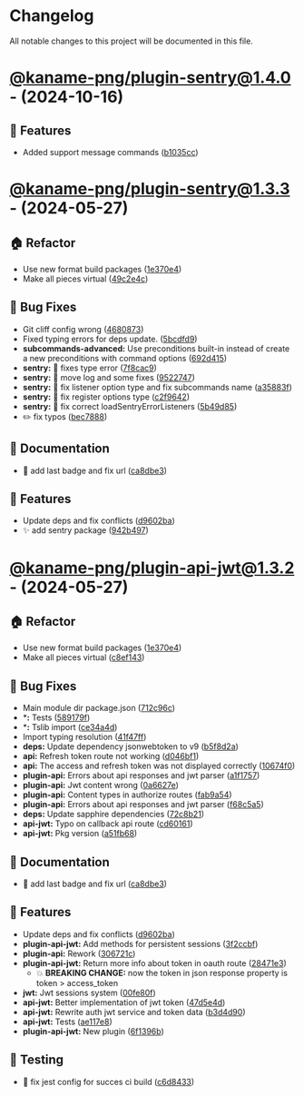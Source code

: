 # Changelog

All notable changes to this project will be documented in this file.

# [@kaname-png/plugin-sentry@1.4.0](https://github.com/sawa-ko/neko-plugins/compare/@kaname-png/plugin-sentry@1.3.3...@kaname-png/plugin-sentry@1.4.0) - (2024-10-16)

## 🚀 Features

- Added support message commands ([b1035cc](https://github.com/sawa-ko/neko-plugins/commit/b1035cc10258f39f5ea3f931f6a9719f01956699))

# [@kaname-png/plugin-sentry@1.3.3](https://github.com/sawa-ko/neko-plugins/tree/@kaname-png/plugin-sentry@1.3.3) - (2024-05-27)

## 🏠 Refactor

- Use new format build packages ([1e370e4](https://github.com/sawa-ko/neko-plugins/commit/1e370e457a2f058db7ec54ab8e4d0537d34ec8cd))
- Make all pieces virtual ([49c2e4c](https://github.com/sawa-ko/neko-plugins/commit/49c2e4cc5b2dcd2604d0dde71fea72f9434c25aa))

## 🐛 Bug Fixes

- Git cliff config wrong ([4680873](https://github.com/sawa-ko/neko-plugins/commit/46808731486c786b38d4238be6fe5fcee9f1728f))
- Fixed typing errors for deps update. ([5bcdfd9](https://github.com/sawa-ko/neko-plugins/commit/5bcdfd9155a57c481a97f73a79797e15df085e1f))
- **subcommands-advanced:** Use preconditions built-in instead of create a new preconditions with command options ([692d415](https://github.com/sawa-ko/neko-plugins/commit/692d415eada9333ac564459443105e77a17178d2))
- **sentry:** :bug: fixes type error ([7f8cac9](https://github.com/sawa-ko/neko-plugins/commit/7f8cac93376cffca94a240b84e59eea8822a7328))
- **sentry:** 🐛 move log and some fixes ([9522747](https://github.com/sawa-ko/neko-plugins/commit/95227478c58c24c75c759504cb0392ad1f9f9aa1))
- **sentry:** :bug: fix listener option type and fix subcommands name ([a35883f](https://github.com/sawa-ko/neko-plugins/commit/a35883fd45d1c2c71991fae53aebff6f07f876ef))
- **sentry:** :bug: fix register options type ([c2f9642](https://github.com/sawa-ko/neko-plugins/commit/c2f9642b600d7947b3cf1a8f865f126b53293c28))
- **sentry:** :bug: fix correct loadSentryErrorListeners ([5b49d85](https://github.com/sawa-ko/neko-plugins/commit/5b49d8540cf9dce12192cc36dea5c462d9e78d27))
- :pencil2: fix typos ([bec7888](https://github.com/sawa-ko/neko-plugins/commit/bec7888498258192b134eb4f817ac42710ba57e7))

## 📝 Documentation

- :bug: add last badge and fix url ([ca8dbe3](https://github.com/sawa-ko/neko-plugins/commit/ca8dbe3feb639fc59671a925a0f552d6fa8f8a84))

## 🚀 Features

- Update deps and fix conflicts ([d9602ba](https://github.com/sawa-ko/neko-plugins/commit/d9602ba4d5a691107f6524c5b58a917a4c286693))
- :sparkles: add sentry package ([942b497](https://github.com/sawa-ko/neko-plugins/commit/942b49709bfbbd172b5ec5d629a36ed12d755e65))

# [@kaname-png/plugin-api-jwt@1.3.2](https://github.com/sawa-ko/neko-plugins/tree/@kaname-png/plugin-api-jwt@1.3.2) - (2024-05-27)

## 🏠 Refactor

- Use new format build packages ([1e370e4](https://github.com/sawa-ko/neko-plugins/commit/1e370e457a2f058db7ec54ab8e4d0537d34ec8cd))
- Make all pieces virtual ([c8ef143](https://github.com/sawa-ko/neko-plugins/commit/c8ef143e1f22d8ca9cc2b4045b95da35e93a4402))

## 🐛 Bug Fixes

- Main module dir package.json ([712c96c](https://github.com/sawa-ko/neko-plugins/commit/712c96c4fc960a1246cebe8dec579726e1338b27))
- ***:** Tests ([589179f](https://github.com/sawa-ko/neko-plugins/commit/589179f2021a4cd6054a7ee064e4e40a26a7ba94))
- ***:** Tslib import ([ce34a4d](https://github.com/sawa-ko/neko-plugins/commit/ce34a4da81c147528bb128e3681f1d5039c134ba))
- Import typing resolution ([41f47ff](https://github.com/sawa-ko/neko-plugins/commit/41f47ffc58d8b8ebe4a06804ed736eda7f19f12a))
- **deps:** Update dependency jsonwebtoken to v9 ([b5f8d2a](https://github.com/sawa-ko/neko-plugins/commit/b5f8d2a01aeb9bf5d1f66d54c07ae0fe9f1621f0))
- **api:** Refresh token route not working ([d046bf1](https://github.com/sawa-ko/neko-plugins/commit/d046bf1cbabde0c9cdc3d371703cd6a377a2bced))
- **api:** The access and refresh token was not displayed correctly ([10674f0](https://github.com/sawa-ko/neko-plugins/commit/10674f01bd7e11e03f9dbd381cb75968712281cb))
- **plugin-api:** Errors about api responses and jwt parser ([a1f1757](https://github.com/sawa-ko/neko-plugins/commit/a1f1757b4fb019466ec84887ac13d58f8d4c8bed))
- **plugin-api:** Jwt content wrong ([0a6627e](https://github.com/sawa-ko/neko-plugins/commit/0a6627ef83edfd2cb95960e9e1d469d80895378e))
- **plugin-api:** Content types in authorize routes ([fab9a54](https://github.com/sawa-ko/neko-plugins/commit/fab9a54ffde510f75c3408c974d6b8b14d4231af))
- **plugin-api:** Errors about api responses and jwt parser ([f68c5a5](https://github.com/sawa-ko/neko-plugins/commit/f68c5a5b2f464948418c4cb46c4ce51e56b0c572))
- **deps:** Update sapphire dependencies ([72c8b21](https://github.com/sawa-ko/neko-plugins/commit/72c8b21217ea0dcec4a56e428b28742c7851b4c8))
- **api-jwt:** Typo on callback api route ([cd60161](https://github.com/sawa-ko/neko-plugins/commit/cd6016167cbaabf9c9f2a81a8443b5db52d6e5bf))
- **api-jwt:** Pkg version ([a51fb68](https://github.com/sawa-ko/neko-plugins/commit/a51fb6879ba7ea9708b389e76c534f6132b557bc))

## 📝 Documentation

- :bug: add last badge and fix url ([ca8dbe3](https://github.com/sawa-ko/neko-plugins/commit/ca8dbe3feb639fc59671a925a0f552d6fa8f8a84))

## 🚀 Features

- Update deps and fix conflicts ([d9602ba](https://github.com/sawa-ko/neko-plugins/commit/d9602ba4d5a691107f6524c5b58a917a4c286693))
- **plugin-api-jwt:** Add methods for persistent sessions ([3f2ccbf](https://github.com/sawa-ko/neko-plugins/commit/3f2ccbf81b2dbab38766cb35485c961d354bc72a))
- **plugin-api:** Rework ([306721c](https://github.com/sawa-ko/neko-plugins/commit/306721c17bb8f96c322e726c15ed7251cfa48f52))
- **plugin-api-jwt:** Return more info about token in oauth route ([28471e3](https://github.com/sawa-ko/neko-plugins/commit/28471e39a389713bdbe9efcf97afdf3f88186ccf))
  - 💥 **BREAKING CHANGE:** now the token in json response property is token > access_token
- **jwt:** Jwt sessions system ([00fe80f](https://github.com/sawa-ko/neko-plugins/commit/00fe80f53f730562538bdceb2c72912739754c21))
- **api-jwt:** Better implementation of jwt token ([47d5e4d](https://github.com/sawa-ko/neko-plugins/commit/47d5e4d06bf1860af429cfd47db61c8983dc5443))
- **api-jwt:** Rewrite auth jwt service and token data ([b3d4d90](https://github.com/sawa-ko/neko-plugins/commit/b3d4d90b66329c0a2acc3c560f9fd63b736c760f))
- **api-jwt:** Tests ([ae117e8](https://github.com/sawa-ko/neko-plugins/commit/ae117e8b91a48be695c23372ccdca16418b8de15))
- **plugin-api-jwt:** New plugin ([6f1396b](https://github.com/sawa-ko/neko-plugins/commit/6f1396b8cd61878e28eca900922d8f06b579bc98))

## 🧪 Testing

- :green_heart: fix jest config for succes ci build ([c6d8433](https://github.com/sawa-ko/neko-plugins/commit/c6d8433102f645a2066dc37068698e3a6aa5665d))

